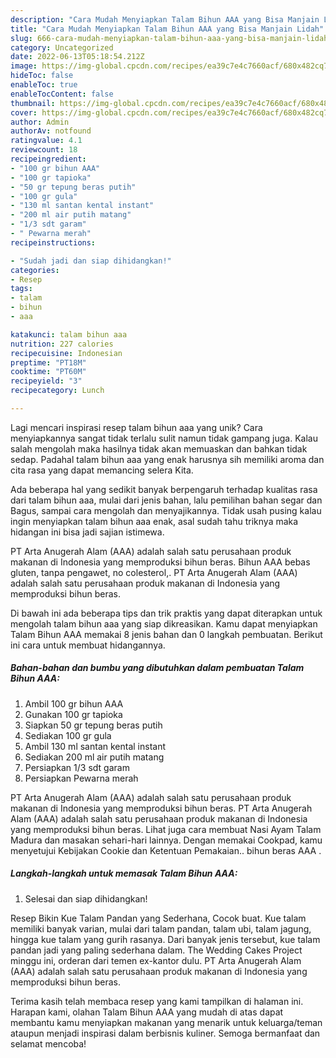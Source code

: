 ```yaml
---
description: "Cara Mudah Menyiapkan Talam Bihun AAA yang Bisa Manjain Lidah"
title: "Cara Mudah Menyiapkan Talam Bihun AAA yang Bisa Manjain Lidah"
slug: 666-cara-mudah-menyiapkan-talam-bihun-aaa-yang-bisa-manjain-lidah
category: Uncategorized
date: 2022-06-13T05:18:54.212Z
image: https://img-global.cpcdn.com/recipes/ea39c7e4c7660acf/680x482cq70/talam-bihun-aaa-foto-resep-utama.jpg
hideToc: false
enableToc: true
enableTocContent: false
thumbnail: https://img-global.cpcdn.com/recipes/ea39c7e4c7660acf/680x482cq70/talam-bihun-aaa-foto-resep-utama.jpg
cover: https://img-global.cpcdn.com/recipes/ea39c7e4c7660acf/680x482cq70/talam-bihun-aaa-foto-resep-utama.jpg
author: Admin
authorAv: notfound
ratingvalue: 4.1
reviewcount: 18
recipeingredient:
- "100 gr bihun AAA"
- "100 gr tapioka"
- "50 gr tepung beras putih"
- "100 gr gula"
- "130 ml santan kental instant"
- "200 ml air putih matang"
- "1/3 sdt garam"
- " Pewarna merah"
recipeinstructions:

- "Sudah jadi dan siap dihidangkan!"
categories:
- Resep
tags:
- talam
- bihun
- aaa

katakunci: talam bihun aaa 
nutrition: 227 calories
recipecuisine: Indonesian
preptime: "PT18M"
cooktime: "PT60M"
recipeyield: "3"
recipecategory: Lunch

---
```





Lagi mencari inspirasi resep talam bihun aaa yang unik? Cara menyiapkannya sangat tidak terlalu sulit namun tidak gampang juga. Kalau salah mengolah maka hasilnya tidak akan memuaskan dan bahkan tidak sedap. Padahal talam bihun aaa yang enak harusnya sih memiliki aroma dan cita rasa yang dapat memancing selera Kita.





Ada beberapa hal yang sedikit banyak berpengaruh terhadap kualitas rasa dari talam bihun aaa, mulai dari jenis bahan, lalu pemilihan bahan segar dan Bagus, sampai cara mengolah dan menyajikannya. Tidak usah pusing kalau ingin menyiapkan talam bihun aaa enak,      asal sudah tahu triknya maka hidangan ini bisa jadi sajian istimewa.














PT Arta Anugerah Alam (AAA) adalah salah satu perusahaan produk makanan di Indonesia yang memproduksi bihun beras. Bihun AAA bebas gluten, tanpa pengawet, no colesterol,. PT Arta Anugerah Alam (AAA) adalah salah satu perusahaan produk makanan di Indonesia yang memproduksi bihun beras.






Di bawah ini ada beberapa tips dan trik praktis yang dapat diterapkan untuk mengolah talam bihun aaa yang siap dikreasikan. Kamu dapat menyiapkan Talam Bihun AAA memakai 8 jenis bahan dan 0 langkah pembuatan. Berikut ini cara untuk membuat hidangannya.

<!--inarticleads1-->

##### Bahan-bahan dan bumbu yang dibutuhkan dalam pembuatan Talam Bihun AAA:

1. Ambil 100 gr bihun AAA
1. Gunakan 100 gr tapioka
1. Siapkan 50 gr tepung beras putih
1. Sediakan 100 gr gula
1. Ambil 130 ml santan kental instant
1. Sediakan 200 ml air putih matang
1. Persiapkan 1/3 sdt garam
1. Persiapkan  Pewarna merah


PT Arta Anugerah Alam (AAA) adalah salah satu perusahaan produk makanan di Indonesia yang memproduksi bihun beras. PT Arta Anugerah Alam (AAA) adalah salah satu perusahaan produk makanan di Indonesia yang memproduksi bihun beras. Lihat juga cara membuat Nasi Ayam Talam Madura dan masakan sehari-hari lainnya. Dengan memakai Cookpad, kamu menyetujui Kebijakan Cookie dan Ketentuan Pemakaian.. bihun beras AAA . 

<!--inarticleads2-->

##### Langkah-langkah untuk memasak Talam Bihun AAA:


1. Selesai dan siap dihidangkan!

Resep Bikin Kue Talam Pandan yang Sederhana, Cocok buat. Kue talam memiliki banyak varian, mulai dari talam pandan, talam ubi, talam jagung, hingga kue talam yang gurih rasanya. Dari banyak jenis tersebut, kue talam pandan jadi yang paling sederhana dalam. The Wedding Cakes Project minggu ini, orderan dari temen ex-kantor dulu. PT Arta Anugerah Alam (AAA) adalah salah satu perusahaan produk makanan di Indonesia yang memproduksi bihun beras. 

Terima kasih telah membaca resep yang kami tampilkan di halaman ini. Harapan kami, olahan Talam Bihun AAA yang mudah di atas dapat membantu kamu menyiapkan makanan yang menarik untuk keluarga/teman ataupun menjadi inspirasi dalam berbisnis kuliner. Semoga bermanfaat dan selamat mencoba!
